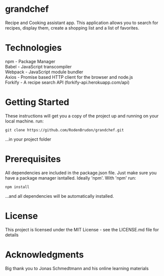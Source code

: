# grandchef
Recipe and Cooking assistant app. This application allows you to search for recipes, display them, create a shopping list and a list of favorites.

# Technologies 
npm - Package Manager <br/>
Babel - JavaScript transcompiler <br/>
Webpack - JavaScript module bundler <br/>
Axios - Promise based HTTP client for the browser and node.js <br/>
Forkify - A recipe search API (forkify-api.herokuapp.com/api) 

# Getting Started
These instructions will get you a copy of the project up and running on your local machine.
run:
```
git clone https://github.com/RodenBrudon/grandchef.git
```
...in your project folder

# Prerequisites
All dependencies are included in the package.json file. Just make sure you have a package manager isntalled. Ideally 'npm'.
With 'npm' run:
```
npm install
```
...and all dependencies will be automatically installed. 

# License
This project is licensed under the MIT License - see the LICENSE.md file for details

# Acknowledgments
Big thank you to Jonas Schmedtmann and his online learning materials
